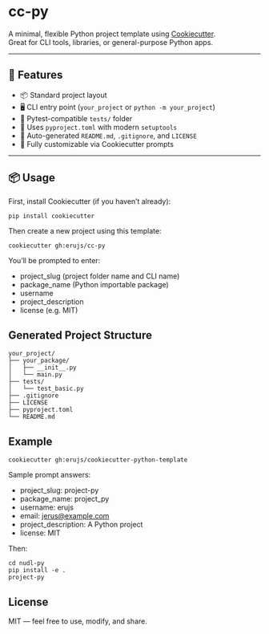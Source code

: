 # cc-py

A minimal, flexible Python project template using [Cookiecutter](https://github.com/cookiecutter/cookiecutter).  
Great for CLI tools, libraries, or general-purpose Python apps.

---

## 🚀 Features

- 📦 Standard project layout
- 🖥 CLI entry point (`your_project` or `python -m your_project`)
- 🧪 Pytest-compatible `tests/` folder
- 📄 Uses `pyproject.toml` with modern `setuptools`
- 📜 Auto-generated `README.md`, `.gitignore`, and `LICENSE`
- 🔧 Fully customizable via Cookiecutter prompts

---

## 📦 Usage

First, install Cookiecutter (if you haven’t already):

```
pip install cookiecutter
```

Then create a new project using this template:

```
cookiecutter gh:erujs/cc-py
```

You’ll be prompted to enter:

- project_slug (project folder name and CLI name)
- package_name (Python importable package)
- username
- project_description
- license (e.g. MIT)

## Generated Project Structure

```
your_project/
├── your_package/
│   ├── __init__.py
│   └── main.py
├── tests/
│   └── test_basic.py
├── .gitignore
├── LICENSE
├── pyproject.toml
└── README.md
```

## Example

```
cookiecutter gh:erujs/cookiecutter-python-template
```

Sample prompt answers:

- project_slug: project-py
- package_name: project_py
- username: erujs
- email: jerus@example.com
- project_description: A Python project
- license: MIT

Then:

```
cd nudl-py
pip install -e .
project-py
```

## License
MIT — feel free to use, modify, and share.